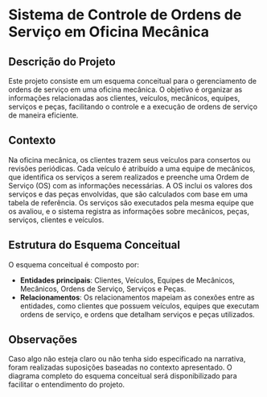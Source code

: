 # Sistema de Controle de Ordens de Serviço em Oficina Mecânica

## Descrição do Projeto
Este projeto consiste em um esquema conceitual para o gerenciamento de ordens de serviço em uma oficina mecânica. O objetivo é organizar as informações relacionadas aos clientes, veículos, mecânicos, equipes, serviços e peças, facilitando o controle e a execução de ordens de serviço de maneira eficiente.

## Contexto
Na oficina mecânica, os clientes trazem seus veículos para consertos ou revisões periódicas. Cada veículo é atribuído a uma equipe de mecânicos, que identifica os serviços a serem realizados e preenche uma Ordem de Serviço (OS) com as informações necessárias. A OS inclui os valores dos serviços e das peças envolvidas, que são calculados com base em uma tabela de referência. Os serviços são executados pela mesma equipe que os avaliou, e o sistema registra as informações sobre mecânicos, peças, serviços, clientes e veículos.

## Estrutura do Esquema Conceitual
O esquema conceitual é composto por:
- **Entidades principais**: Clientes, Veículos, Equipes de Mecânicos, Mecânicos, Ordens de Serviço, Serviços e Peças.
- **Relacionamentos**: Os relacionamentos mapeiam as conexões entre as entidades, como clientes que possuem veículos, equipes que executam ordens de serviço, e ordens que detalham serviços e peças utilizados.

## Observações
Caso algo não esteja claro ou não tenha sido especificado na narrativa, foram realizadas suposições baseadas no contexto apresentado. O diagrama completo do esquema conceitual será disponibilizado para facilitar o entendimento do projeto.

